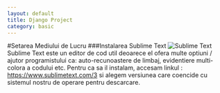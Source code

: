 ```yaml
---
layout: default
title: Django Project
category: basic
---
```


#Setarea Mediului de Lucru
###Instalarea Sublime Text
![Sublime Text](https://upload.wikimedia.org/wikipedia/en/4/4c/Sublime_Text_Logo.png)
Sublime Text este un editor de cod util deoarece el ofera multe optiuni / ajutor programistului ca: auto-recunoastere de limbaj, evidentiere multi-colora a codului etc.
Pentru ca sa il instalam, accesam linkul : https://www.sublimetext.com/3 si alegem versiunea care coencide cu sistemul nostru de operare pentru descarcare.


